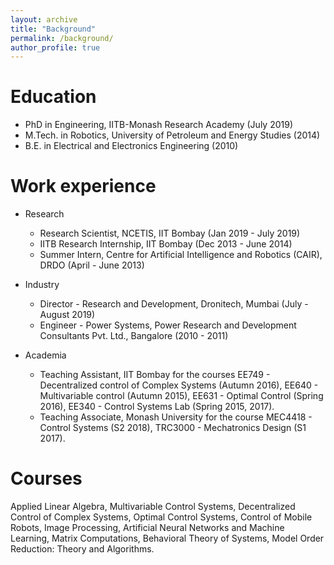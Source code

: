 ```yaml
---
layout: archive
title: "Background"
permalink: /background/
author_profile: true
---
```


Education
======
* PhD in Engineering, IITB-Monash Research Academy (July 2019)
* M.Tech. in Robotics, University of Petroleum and Energy Studies (2014)
* B.E. in Electrical and Electronics Engineering (2010)

Work experience
======
* Research
  * Research Scientist, NCETIS, IIT Bombay (Jan 2019 - July 2019)
  * IITB Research Internship, IIT Bombay (Dec 2013 - June 2014)
  * Summer Intern, Centre for Artificial Intelligence and Robotics (CAIR), DRDO (April - June 2013)

* Industry
  * Director - Research and Development, Dronitech, Mumbai (July - August 2019)
  * Engineer - Power Systems, Power Research and Development Consultants Pvt. Ltd., Bangalore (2010 - 2011)

* Academia
  * Teaching Assistant, IIT Bombay for the courses EE749 - Decentralized control of Complex Systems (Autumn
2016), EE640 - Multivariable control (Autumn 2015), EE631 - Optimal Control (Spring 2016), EE340 - Control
Systems Lab (Spring 2015, 2017).
  * Teaching Associate, Monash University for the course MEC4418 - Control Systems (S2 2018), TRC3000 -
Mechatronics Design (S1 2017).
  
Courses
======
Applied Linear Algebra, Multivariable Control Systems, Decentralized Control of Complex Systems, Optimal
Control Systems, Control of Mobile Robots, Image Processing, Artificial Neural Networks and Machine Learning,
Matrix Computations, Behavioral Theory of Systems, Model Order Reduction: Theory and Algorithms.
